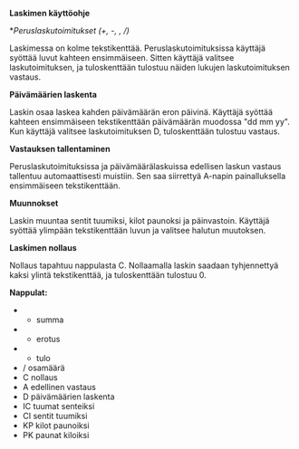 **Laskimen käyttöohje**

**Peruslaskutoimitukset (+, -, *, /)**

Laskimessa on kolme tekstikenttää. Peruslaskutoimituksissa  käyttäjä syöttää luvut kahteen ensimmäiseen. 
Sitten käyttäjä valitsee laskutoimituksen, ja tuloskenttään tulostuu näiden lukujen laskutoimituksen vastaus.

**Päivämäärien laskenta**

Laskin osaa laskea kahden päivämäärän eron päivinä. Käyttäjä syöttää kahteen ensimmäiseen tekstikenttään päivämäärän muodossa 
"dd mm yy". Kun käyttäjä valitsee laskutoimituksen D, tuloskenttään tulostuu vastaus.

**Vastauksen tallentaminen**

Peruslaskutoimituksissa ja päivämäärälaskuissa edellisen laskun vastaus tallentuu automaattisesti muistiin.
Sen saa siirrettyä A-napin painalluksella ensimmäiseen tekstikenttään.

**Muunnokset**

Laskin muuntaa sentit tuumiksi, kilot paunoksi ja päinvastoin. Käyttäjä syöttää ylimpään tekstikenttään luvun ja valitsee 
halutun muutoksen.

**Laskimen nollaus**

Nollaus tapahtuu nappulasta C. Nollaamalla laskin saadaan tyhjennettyä kaksi ylintä tekstikenttää, ja 
tuloskenttään tulostuu 0.


**Nappulat:**

- + summa
- - erotus
- * tulo
- / osamäärä
- C nollaus
- A edellinen vastaus
- D päivämäärien laskenta
- IC tuumat senteiksi
- CI sentit tuumiksi
- KP kilot paunoiksi
- PK paunat kiloiksi

